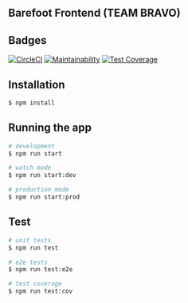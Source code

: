 ## Barefoot Frontend (TEAM BRAVO)

## Badges

[![CircleCI](https://dl.circleci.com/status-badge/img/gh/atlp-rwanda/bravo-bn-fe/tree/ch-codeclimate-test-coverage-182201672.svg?style=svg)](https://dl.circleci.com/status-badge/redirect/gh/atlp-rwanda/bravo-bn-fe/tree/ch-codeclimate-test-coverage-182201672)
[![Maintainability](https://api.codeclimate.com/v1/badges/11711f7444ef6ee2b8fa/maintainability)](https://codeclimate.com/github/atlp-rwanda/bravo-bn-fe/maintainability)
[![Test Coverage](https://api.codeclimate.com/v1/badges/11711f7444ef6ee2b8fa/test_coverage)](https://codeclimate.com/github/atlp-rwanda/bravo-bn-fe/test_coverage)


## Installation

```bash
$ npm install
```

## Running the app

```bash
# development
$ npm run start

# watch mode
$ npm run start:dev

# production mode
$ npm run start:prod
```

## Test

```bash
# unit tests
$ npm run test

# e2e tests
$ npm run test:e2e

# test coverage
$ npm run test:cov
